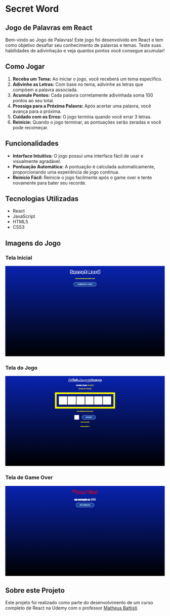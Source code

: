 # Secret Word
## Jogo de Palavras em React

Bem-vindo ao Jogo de Palavras! Este jogo foi desenvolvido em React e tem como objetivo desafiar seu conhecimento de palavras e temas. Teste suas habilidades de adivinhação e veja quantos pontos você consegue acumular!

## Como Jogar

1. **Receba um Tema:** Ao iniciar o jogo, você receberá um tema específico.
2. **Adivinhe as Letras:** Com base no tema, adivinhe as letras que compõem a palavra associada.
3. **Acumule Pontos:** Cada palavra corretamente adivinhada soma 100 pontos ao seu total.
4. **Prossiga para a Próxima Palavra:** Após acertar uma palavra, você avança para a próxima.
5. **Cuidado com os Erros:** O jogo termina quando você errar 3 letras.
6. **Reinicie:** Quando o jogo terminar, as pontuações serão zeradas e você pode recomeçar.

## Funcionalidades

- **Interface Intuitiva:** O jogo possui uma interface fácil de usar e visualmente agradável.
- **Pontuação Automática:** A pontuação é calculada automaticamente, proporcionando uma experiência de jogo contínua.
- **Reinício Fácil:** Reinicie o jogo facilmente após o game over e tente novamente para bater seu recorde.

## Tecnologias Utilizadas

- React
- JavaScript
- HTML5
- CSS3

## Imagens do Jogo

### Tela Inicial
![Tela Inicial](./public/Inicio.png)

### Tela do Jogo
![Tela do Jogo](./public/Game.png)

### Tela de Game Over
![Tela de Game Over](./public/GameOver.png)

## Sobre este Projeto
Este projeto foi realizado como parte do desenvolvimento de um curso completo de React na Udemy com o professor [Matheus Battisti](https://github.com/matheusbattisti)
